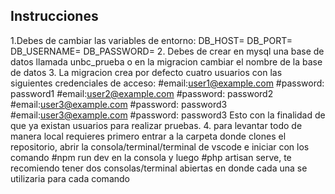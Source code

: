 ## Instrucciones
1.Debes de cambiar las variables de entorno: 
DB_HOST=<La ip del servidor donde esta corriendo la base de datos>
DB_PORT=<El puerto en el que esta corriendo la base de datos>
DB_USERNAME=<El usuario de la base de datos>
DB_PASSWORD=<La contrasena de la base de datos>
2. Debes de crear en mysql una base de datos llamada unbc_prueba o en la migracion cambiar el nombre de la base de datos
3. La migracion crea por defecto cuatro usuarios con las siguientes credenciales de acceso:
#email:user1@example.com
#password: password1
#email:user2@example.com
#password: password2
#email:user3@example.com
#password: password3
#email:user3@example.com
#password: password3
Esto con la finalidad de que ya existan usuarios para realizar pruebas.
4. para levantar todo de manera local requieres primero entrar a la carpeta donde clones el repositorio, abrir la consola/terminal/terminal de vscode e iniciar con los comando #npm run dev en la consola y luego #php artisan serve, te recomiendo tener dos consolas/terminal abiertas en donde cada una se utilizaria para cada comando
